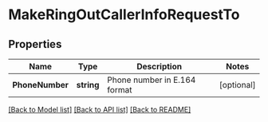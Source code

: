 # MakeRingOutCallerInfoRequestTo

## Properties
Name | Type | Description | Notes
------------ | ------------- | ------------- | -------------
**PhoneNumber** | **string** | Phone number in E.164 format | [optional] 

[[Back to Model list]](../README.md#documentation-for-models) [[Back to API list]](../README.md#documentation-for-api-endpoints) [[Back to README]](../README.md)


